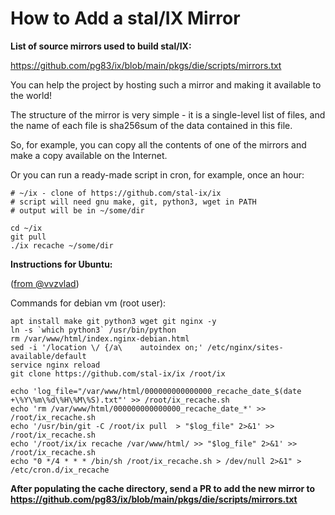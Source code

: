# How to Add a stal/IX Mirror

**List of source mirrors used to build stal/IX:**

https://github.com/pg83/ix/blob/main/pkgs/die/scripts/mirrors.txt

You can help the project by hosting such a mirror and making it available to the world!

The structure of the mirror is very simple - it is a single-level list of files, and the name of each file is sha256sum of the data contained in this file.

So, for example, you can copy all the contents of one of the mirrors and make a copy available on the Internet.

Or you can run a ready-made script in cron, for example, once an hour:

```
# ~/ix - clone of https://github.com/stal-ix/ix
# script will need gnu make, git, python3, wget in PATH
# output will be in ~/some/dir

cd ~/ix
git pull
./ix recache ~/some/dir
```

**Instructions for Ubuntu:**

([from @vvzvlad](https://gist.github.com/pg83/4bdb11a2ca3602d949db26b4b2a66781?permalink_comment_id=4687160#:~:text=Commands%20for%20debian,cron.d/ix_recache))

Commands for debian vm (root user):

```
apt install make git python3 wget git nginx -y
ln -s `which python3` /usr/bin/python
rm /var/www/html/index.nginx-debian.html 
sed -i '/location \/ {/a\    autoindex on;' /etc/nginx/sites-available/default
service nginx reload
git clone https://github.com/stal-ix/ix /root/ix

echo 'log_file="/var/www/html/000000000000000_recache_date_$(date +\%Y\%m\%d\%H\%M\%S).txt"' >> /root/ix_recache.sh
echo 'rm /var/www/html/000000000000000_recache_date_*' >> /root/ix_recache.sh
echo '/usr/bin/git -C /root/ix pull  > "$log_file" 2>&1' >> /root/ix_recache.sh
echo '/root/ix/ix recache /var/www/html/ >> "$log_file" 2>&1' >> /root/ix_recache.sh
echo "0 */4 * * * /bin/sh /root/ix_recache.sh > /dev/null 2>&1" > /etc/cron.d/ix_recache
```

**After populating the cache directory, send a PR to add the new mirror to 
https://github.com/pg83/ix/blob/main/pkgs/die/scripts/mirrors.txt**

